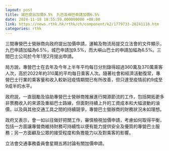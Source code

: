 ```yaml
---
layout: post
title: 城巴提出加價9.5%　九巴及嶼巴申請加價6.5%
date: 2024-11-18 18:55:59.000000000 +08:00
link: https://news.rthk.hk/rthk/ch/component/k2/1779733-20241118.htm
categories: rthk
---
```


三間專營巴士營辦商向政府提出加價申請，運輸及物流局提交立法會的文件顯示，九巴申請加幅為6.5%，城巴申請加9.5%，而大嶼山巴士的申請加幅為6.5%。三間巴士公司於今年1至2月提出申請。

局方說，專營巴士在去年及今年上半年平均每日分別錄得超過360萬及370萬乘客人次，高於2022年約310萬的平均每日乘客人次。隨著社會和經濟活動復常，專營巴士行業的乘客量和收入較新冠疫情期間已有所改善，但只達至疫情前約9成至9成半的水平。

政府說，一直鼓勵及協助專營巴士營辦商推展進行開源節流的工作，包括開拓更多非票務收入的來源及重組巴士路線，但面對持續上升的工資成本和大幅波動的油價，以及與其他交通工具之間的持續競爭，專營巴士營辦商的財務狀況未如理想。

政府又表示，會一如以往做好把關工作，審慎檢視加價申請，考慮如何取得平衡，包括一方面讓專營商維持財務可持續性以便有能力提供安全及優質的專營巴士服務；另一方面顧及公眾的接受程度和負擔能力以及對乘客的影響。

立法會交通事務委員會星期五將討論有關加價申請。
